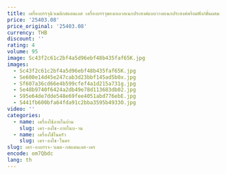 ```yaml
---
title: เครื่องบรรจุนิวเมติกสแตนเลส เครื่องบรรจุของเหลวอเนกประสงค์แบบวางอเนกประสงค์พร้อมฟังก์ชั่นผสม
price: '25403.08'
price_original: '25403.08'
currency: THB
discount: ''
rating: 4
volume: 95
image: Sc43f2c61c2bf4a5d96ebf48b435faf65K.jpg
images:
  - Sc43f2c61c2bf4a5d96ebf48b435faf65K.jpg
  - Se600e14d45e247cab3d23bbf145ad5b0x.jpg
  - Sf607a36cd66e4b599cfef4a1d215a731g.jpg
  - Se48b9740f6424a2db49e78d113683db02.jpg
  - S95e64de7dde548e69fee4051abd776ebE.jpg
  - S441fb600bfa64fda91c2bba3595b4933O.jpg
video: ''
categories:
  - name: เครื่องใช้ภายในบ้าน
    slug: เคร-องใช-ภายในบ-าน
  - name: เครื่องใช้ในครัว
    slug: เคร-องใช-ในคร
slug: เคร-องบรรจ-วเมต-กสแตนเลส-เคร
encode: om7Qbdc
lang: th
---
```

  